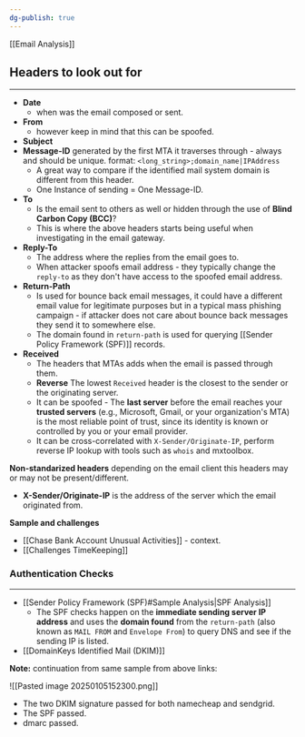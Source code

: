 ```yaml
---
dg-publish: true
---
```

[[Email Analysis]]
## Headers to look out for
---
- **Date** 
	- when was the email composed or sent.
- **From** 
	- however keep in mind that this can be spoofed.
- **Subject**
- **Message-ID** generated by the first MTA it traverses through - always and should be unique. format: `<long_string>;domain_name|IPAddress`
	- A great way to compare if the identified mail system domain is different from this header.
	- One Instance of sending = One Message-ID.
- **To** 
	- Is the email sent to others as well or hidden through the use of **Blind Carbon Copy (BCC)**?
	- This is where the above headers starts being useful when investigating in the email gateway.
- **Reply-To** 
	- The address where the replies from the email goes to.
	-  When attacker spoofs email address - they typically change the `reply-to` as they don't have access to the spoofed email address. 
- **Return-Path**
	- Is used for bounce back email messages, it could have a different email value for legitimate purposes but in a typical mass phishing campaign - if attacker does not care about bounce back messages they send it to somewhere else.
	- The domain found in `return-path` is used for querying [[Sender Policy Framework (SPF)]] records.
- **Received** 
	- The headers that MTAs adds when the email is passed through them.
	- **Reverse** The lowest `Received` header is the closest to the sender or the originating server.
	- It can be spoofed - The **last server** before the email reaches your **trusted servers** (e.g., Microsoft, Gmail, or your organization's MTA) is the most reliable point of trust, since its identity is known or controlled by you or your email provider.
	- It can be cross-correlated with `X-Sender/Originate-IP`, perform reverse IP lookup with tools such as `whois` and mxtoolbox.

**Non-standarized headers** depending on the email client this headers may or may not be present/different.
- **X-Sender/Originate-IP** is the address of the server which the email originated from.

**Sample and challenges**
- [[Chase Bank Account Unusual Activities]] - context.
- [[Challenges TimeKeeping]]
### Authentication Checks
---
- [[Sender Policy Framework (SPF)#Sample Analysis|SPF Analysis]] 
	- The SPF checks happen on the **immediate sending server IP address** and uses the **domain found** from the `return-path` (also known as `MAIL FROM` and `Envelope From`) to query DNS and see if the sending IP is listed.
- [[DomainKeys Identified Mail (DKIM)]] 

**Note:** continuation from same sample from above links:

![[Pasted image 20250105152300.png]]
- The two DKIM signature passed for both namecheap and sendgrid.
- The SPF passed.
- dmarc passed.